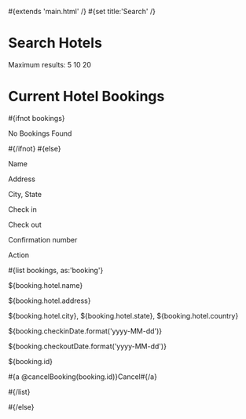 \#{extends 'main.html' /} \#{set title:'Search' /}

# Search Hotels

Maximum results: 5 10 20

# Current Hotel Bookings

\#{ifnot bookings}

No Bookings Found

\#{/ifnot} \#{else}

Name

Address

City, State

Check in

Check out

Confirmation number

Action

\#{list bookings, as:'booking'}

${booking.hotel.name}

${booking.hotel.address}

${booking.hotel.city}, ${booking.hotel.state}, ${booking.hotel.country}

${booking.checkinDate.format('yyyy-MM-dd')}

${booking.checkoutDate.format('yyyy-MM-dd')}

${booking.id}

\#{a @cancelBooking(booking.id)}Cancel\#{/a}

\#{/list}

\#{/else}

